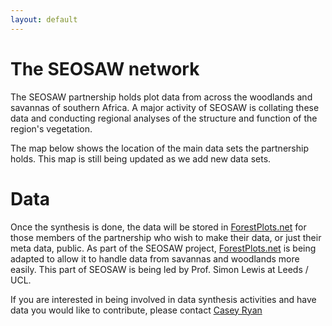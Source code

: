 ```yaml
---
layout: default
---
```


<link rel="stylesheet" href="{{ site.baseurl }}/css/MarkerCluster.css" />
<link rel="stylesheet" href="{{ site.baseurl }}/css/MarkerCluster.Default.css" />

# The SEOSAW network
The SEOSAW partnership holds plot data from across the woodlands and savannas of southern Africa. A major activity of SEOSAW is collating these data and conducting regional analyses of the structure and function of the region's vegetation.

The map below shows the location of the main data sets the partnership holds. This map is still being updated as we add new data sets.

# Data
Once the synthesis is done, the data will be stored in [ForestPlots.net](https://www.forestplots.net/) for those members of the partnership who wish to make their data, or just their meta data, public. As part of the SEOSAW project, [ForestPlots.net](https://www.forestplots.net/) is being adapted to allow it to handle data from savannas and woodlands more easily. This part of SEOSAW is being led by Prof. Simon Lewis at Leeds / UCL.

If you are interested in being involved in data synthesis activities and have data you would like to contribute, please contact [Casey Ryan](mailto:casey.ryan@ed.ac.uk)

<div id="leaf-map"></div>

<script src="{{ site.baseurl }}/scripts/plot_loc.js"></script>
<script src="https://unpkg.com/leaflet@1.2.0/dist/leaflet.js"
	integrity="sha512-lInM/apFSqyy1o6s89K4iQUKg6ppXEgsVxT35HbzUupEVRh2Eu9Wdl4tHj7dZO0s1uvplcYGmt3498TtHq+log=="
	crossorigin=""></script>
<script src="{{ site.baseurl }}/scripts/leaf-map.js"></script>
<script src="{{ site.baseurl }}/scripts/leaflet.markercluster-src.js"></script>
